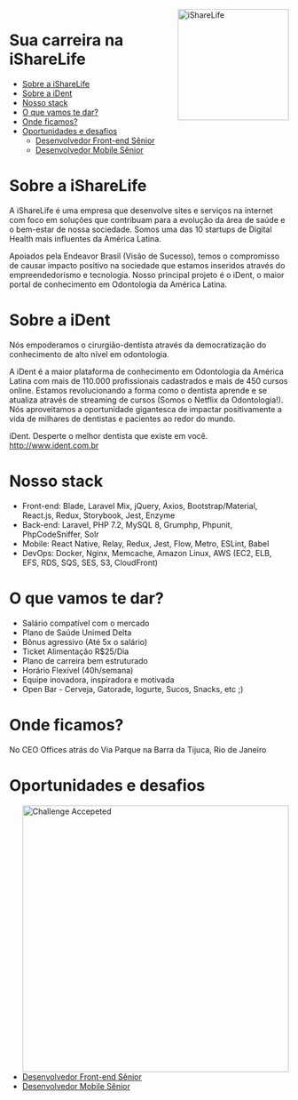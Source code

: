 <img align="right" width=200 src="https://www.isharelife.com.br/pkg-img/20.0.20/pt_BR/logo.gif" alt="iShareLife">

# Sua carreira na iShareLife

- [Sobre a iShareLife](#sobre-a-isharelife)
- [Sobre a iDent](#sobre-a-ident)
- [Nosso stack](#nosso-stack)
- [O que vamos te dar?](#o-que-vamos-te-dar)
- [Onde ficamos?](#onde-ficamos)
- [Oportunidades e desafios](#oportunidades-e-desafios)
  * [Desenvolvedor Front-end Sênior](front-end-senior)
  * [Desenvolvedor Mobile Sênior](mobile-senior)
  
# Sobre a iShareLife

A iShareLife é uma empresa que desenvolve sites e serviços na internet com foco em soluções que contribuam para a evolução da área de saúde e o bem-estar de nossa sociedade. Somos uma das 10 startups de Digital Health mais influentes da América Latina.

Apoiados pela Endeavor Brasil (Visão de Sucesso), temos o compromisso de causar impacto positivo na sociedade que estamos inseridos através do empreendedorismo e tecnologia. Nosso principal projeto é o iDent, o maior portal de conhecimento em Odontologia da América Latina.

# Sobre a iDent

Nós empoderamos o cirurgião-dentista através da democratização do conhecimento de alto nível em odontologia.

A iDent é a maior plataforma de conhecimento em Odontologia da América Latina com mais de 110.000 profissionais cadastrados e mais de 450 cursos online. Estamos revolucionando a forma como o dentista aprende e se atualiza através de streaming de cursos (Somos o Netflix da Odontologia!). Nós aproveitamos a oportunidade gigantesca de impactar positivamente a vida de milhares de dentistas e pacientes ao redor do mundo.

iDent. Desperte o melhor dentista que existe em você.
http://www.ident.com.br

# Nosso stack

- Front-end: Blade, Laravel Mix, jQuery, Axios, Bootstrap/Material, React.js, Redux, Storybook, Jest, Enzyme
- Back-end: Laravel, PHP 7.2, MySQL 8, Grumphp, Phpunit, PhpCodeSniffer, Solr
- Mobile: React Native, Relay, Redux, Jest, Flow, Metro, ESLint, Babel
- DevOps: Docker, Nginx, Memcache, Amazon Linux, AWS (EC2, ELB, EFS, RDS, SQS, SES, S3, CloudFront)

# O que vamos te dar?

- Salário compatível com o mercado
- Plano de Saúde Unimed Delta
- Bônus agressivo (Até 5x o salário)
- Ticket Alimentação R$25/Dia
- Plano de carreira bem estruturado
- Horário Flexível (40h/semana)
- Equipe inovadora, inspiradora e motivada
- Open Bar - Cerveja, Gatorade, Iogurte, Sucos, Snacks, etc ;)

# Onde ficamos?

No CEO Offices atrás do Via Parque na Barra da Tijuca, Rio de Janeiro

# Oportunidades e desafios

<img align=right src="https://cloud.githubusercontent.com/assets/3603793/23482593/669e9444-feae-11e6-9b6b-d1a53faf984a.png" alt="Challenge Accepeted" width=480>

- [Desenvolvedor Front-end Sênior](front-end-senior)
- [Desenvolvedor Mobile Sênior](mobile-senior)


